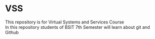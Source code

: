 # VSS
This repository is for Virtual Systems and Services Course
<br>
In this repository students of BSIT 7th Semester will learn about git and Github
